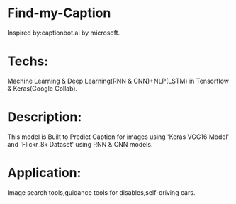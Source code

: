 # Find-my-Caption
Inspired by:captionbot.ai by microsoft.
# Techs: 
Machine Learning & Deep Learning(RNN & CNN)+NLP(LSTM) in Tensorflow & Keras(Google Collab).
# Description: 
This model is Built to Predict Caption for images using 'Keras VGG16 Model' and 'Flickr_8k Dataset' using RNN & CNN models.
# Application:
Image search tools,guidance tools for disables,self-driving cars.
